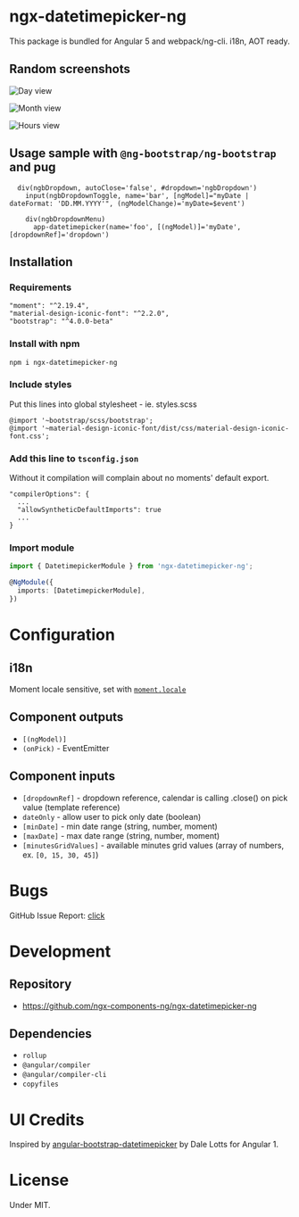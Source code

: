 # ngx-datetimepicker-ng

This package is bundled for Angular 5 and webpack/ng-cli. i18n, AOT ready.

## Random screenshots

![Day view](https://user-images.githubusercontent.com/17481020/33912798-8bb124e8-df97-11e7-95c1-28c8c22bcf0a.png)

![Month view](https://user-images.githubusercontent.com/17481020/33912823-a4936c8c-df97-11e7-9cca-25c3f78d331f.png)

![Hours view](https://user-images.githubusercontent.com/17481020/33912999-5286dcac-df98-11e7-97f5-6a3c7c7531ad.png)

## Usage sample with `@ng-bootstrap/ng-bootstrap` and pug

```jade
  div(ngbDropdown, autoClose='false', #dropdown='ngbDropdown')
    input(ngbDropdownToggle, name='bar', [ngModel]="myDate | dateFormat: 'DD.MM.YYYY'", (ngModelChange)='myDate=$event')

    div(ngbDropdownMenu)
      app-datetimepicker(name='foo', [(ngModel)]='myDate', [dropdownRef]='dropdown')
```

## Installation

### Requirements
```
"moment": "^2.19.4",
"material-design-iconic-font": "^2.2.0",
"bootstrap": "^4.0.0-beta"
```

### Install with npm

```
npm i ngx-datetimepicker-ng
```

### Include styles
Put this lines into global stylesheet - ie. styles.scss

```
@import '~bootstrap/scss/bootstrap';
@import '~material-design-iconic-font/dist/css/material-design-iconic-font.css';
```


### Add this line to `tsconfig.json`
Without it compilation will complain about no moments' default export.

```
"compilerOptions": {
  ...
  "allowSyntheticDefaultImports": true
  ...
}
```

### Import module

```typescript
import { DatetimepickerModule } from 'ngx-datetimepicker-ng';

@NgModule({
  imports: [DatetimepickerModule],
})
```

# Configuration

## i18n
Moment locale sensitive, set with [`moment.locale`](https://momentjs.com/docs/#/i18n/changing-locale/)

## Component outputs
- `[(ngModel)]`
- `(onPick)` - EventEmitter

## Component inputs
- `[dropdownRef]` - dropdown reference, calendar is calling .close() on pick value (template reference)
- `dateOnly` - allow user to pick only date (boolean)
- `[minDate]` - min date range (string, number, moment)
- `[maxDate]` - max date range (string, number, moment)
- `[minutesGridValues]` - available minutes grid values (array of numbers, ex. `[0, 15, 30, 45]`)

# Bugs
GitHub Issue Report: [click](https://github.com/ngx-components-ng/ngx-datetimepicker-ng/issues/new)

# Development
## Repository
- https://github.com/ngx-components-ng/ngx-datetimepicker-ng

## Dependencies
- `rollup`
- `@angular/compiler`
- `@angular/compiler-cli`
- `copyfiles`

# UI Credits
Inspired by [angular-bootstrap-datetimepicker](https://github.com/dalelotts/angular-bootstrap-datetimepicker)
by Dale Lotts for Angular 1.

# License
Under MIT.
